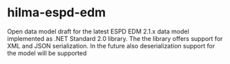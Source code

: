 # hilma-espd-edm
Open data model draft for the latest ESPD EDM 2.1.x data model implemented as .NET Standard 2.0 library. The the library offers support for XML and JSON serialization. In the future also deserialization support for the model will be supported
